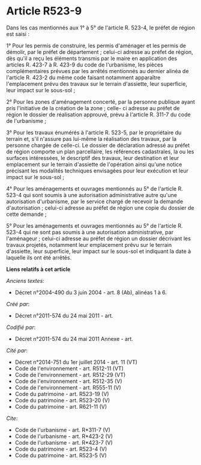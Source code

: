 # Article R523-9

Dans les cas mentionnés aux 1° à 5° de l'article R. 523-4, le préfet de région est saisi :

1° Pour les permis de construire, les permis d'aménager et les permis de démolir, par le préfet de département ; celui-ci
adresse au préfet de région, dès qu'il a reçu les éléments transmis par le maire en application des articles R. 423-7 à R.
423-9 du code de l'urbanisme, les pièces complémentaires prévues par les arrêtés mentionnés au dernier alinéa de l'article R.
423-2 du même code faisant notamment apparaître l'emplacement prévu des travaux sur le terrain d'assiette, leur superficie,
leur impact sur le sous-sol ;

2° Pour les zones d'aménagement concerté, par la personne publique ayant pris l'initiative de la création de la zone ; celle-
ci adresse au préfet de région le dossier de réalisation approuvé, prévu à l'article R. 311-7 du code de l'urbanisme ;

3° Pour les travaux énumérés à l'article R. 523-5, par le propriétaire du terrain et, s'il n'assure pas lui-même la
réalisation des travaux, par la personne chargée de celle-ci. Le dossier de déclaration adressé au préfet de région comporte
un plan parcellaire, les références cadastrales, la ou les surfaces intéressées, le descriptif des travaux, leur destination
et leur emplacement sur le terrain d'assiette de l'opération ainsi qu'une notice précisant les modalités techniques
envisagées pour leur exécution et leur impact sur le sous-sol ;

4° Pour les aménagements et ouvrages mentionnés au 5° de l'article R. 523-4 qui sont soumis à une autorisation administrative
autre qu'une autorisation d'urbanisme, par le service chargé de recevoir la demande d'autorisation ; celui-ci adresse au
préfet de région une copie du dossier de cette demande ;

5° Pour les aménagements et ouvrages mentionnés au 5° de l'article R. 523-4 qui ne sont pas soumis à une autorisation
administrative, par l'aménageur ; celui-ci adresse au préfet de région un dossier décrivant les travaux projetés, notamment
leur emplacement prévu sur le terrain d'assiette, leur superficie, leur impact sur le sous-sol et indiquant la date à
laquelle ils ont été arrêtés.

**Liens relatifs à cet article**

_Anciens textes_:

  - Décret n°2004-490 du 3 juin 2004 - art. 8 (Ab), alinéas 1 à 6.

_Créé par_:

  - Décret n°2011-574 du 24 mai 2011  - art.

_Codifié par_:

  - Décret n°2011-574 du 24 mai 2011 Annexe - art.

_Cité par_:

  - Décret n°2014-751 du 1er juillet 2014 - art. 11 (VT)
  - Code de l'environnement - art. R512-11 (VT)
  - Code de l'environnement - art. R512-29 (VT)
  - Code de l'environnement - art. R512-35 (V)
  - Code de l'environnement - art. R555-11 (V)
  - Code du patrimoine - art. R523-19 (V)
  - Code du patrimoine - art. R523-20 (V)
  - Code du patrimoine - art. R621-11 (V)

_Cite_:

  - Code de l'urbanisme - art. R*311-7 (V)
  - Code de l'urbanisme - art. R*423-2 (V)
  - Code de l'urbanisme - art. R*423-7 (V)
  - Code du patrimoine - art. R523-4 (V)
  - Code du patrimoine - art. R523-5 (V)
